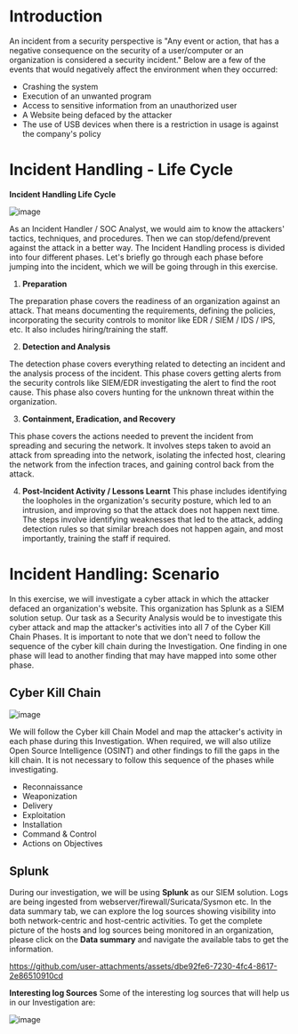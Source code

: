 # Introduction

An incident from a security perspective is "Any event or action, that has a negative consequence on the security of a user/computer or an organization is considered a security incident." Below are a few of the events that would negatively affect the environment when they occurred:

- Crashing the system
- Execution of an unwanted program
- Access to sensitive information from an unauthorized user
- A Website being defaced by the attacker
- The use of USB devices when there is a restriction in usage is against the company's policy

# Incident Handling - Life Cycle

**Incident Handling Life Cycle**

![image](https://github.com/user-attachments/assets/4dcf12f4-b36d-4310-9732-ad907619a561)

As an Incident Handler / SOC Analyst, we would aim to know the attackers' tactics, techniques, and procedures. Then we can stop/defend/prevent against the attack in a better way. The Incident Handling process is divided into four different phases. Let's briefly go through each phase before jumping into the incident, which we will be going through in this exercise.


1. **Preparation**

The preparation phase covers the readiness of an organization against an attack. That means documenting the requirements, defining the policies, incorporating the security controls to monitor like EDR / SIEM / IDS / IPS, etc. It also includes hiring/training the staff.

2. **Detection and Analysis**

The detection phase covers everything related to detecting an incident and the analysis process of the incident. This phase covers getting alerts from the security controls like SIEM/EDR investigating the alert to find the root cause. This phase also covers hunting for the unknown threat within the organization.

3. **Containment, Eradication, and Recovery**

This phase covers the actions needed to prevent the incident from spreading and securing the network. It involves steps taken to avoid an attack from spreading into the network, isolating the infected host, clearing the network from the infection traces, and gaining control back from the attack.

4. **Post-Incident Activity / Lessons Learnt**
This phase includes identifying the loopholes in the organization's security posture, which led to an intrusion, and improving so that the attack does not happen next time. The steps involve identifying weaknesses that led to the attack, adding detection rules so that similar breach does not happen again, and most importantly, training the staff if required.

# Incident Handling: Scenario

In this exercise, we will investigate a cyber attack in which the attacker defaced an organization's website. This organization has Splunk as a SIEM solution setup. Our task as a Security Analysis would be to investigate this cyber attack and map the attacker's activities into all 7 of the Cyber Kill Chain Phases. It is important to note that we don't need to follow the sequence of the cyber kill chain during the Investigation. One finding in one phase will lead to another finding that may have mapped into some other phase.

## Cyber Kill Chain

![image](https://github.com/user-attachments/assets/56e4feb8-4fea-40aa-91c1-854d3174882b)

We will follow the Cyber kill Chain Model and map the attacker's activity in each phase during this Investigation. When required, we will also utilize Open Source Intelligence (OSINT) and other findings to fill the gaps in the kill chain. It is not necessary to follow this sequence of the phases while investigating.

- Reconnaissance
- Weaponization
- Delivery
- Exploitation
- Installation
- Command & Control
- Actions on Objectives

## Splunk

During our investigation, we will be using **Splunk** as our SIEM solution. Logs are being ingested from webserver/firewall/Suricata/Sysmon etc. In the data summary tab, we can explore the log sources showing visibility into both network-centric and host-centric activities. To get the complete picture of the hosts and log sources being monitored in an organization, please click on the **Data summary** and navigate the available tabs to get the information.

https://github.com/user-attachments/assets/dbe92fe6-7230-4fc4-8617-2e86510910cd

**Interesting log Sources**
Some of the interesting log sources that will help us in our Investigation are:

![image](https://github.com/user-attachments/assets/eb29807e-7f98-4251-9702-370897094884)

